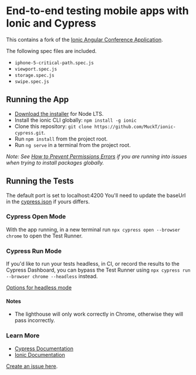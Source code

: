 # End-to-end testing mobile apps with Ionic and Cypress

This contains a fork of the [Ionic Angular Conference Application](https://github.com/ionic-team/ionic-conference-app).

The following spec files are included.

- `iphone-5-critical-path.spec.js`
- `viewport.spec.js`
- `storage.spec.js`
- `swipe.spec.js`

## Running the App

* [Download the installer](https://nodejs.org/ "Download Node") for Node LTS.
* Install the ionic CLI globally: `npm install -g ionic`
* Clone this repository: `git clone https://github.com/MuckT/ionic-cypress.git`.
* Run `npm install` from the project root.
* Run `ng serve` in a terminal from the project root.

_Note: See [How to Prevent Permissions Errors](https://docs.npmjs.com/getting-started/fixing-npm-permissions) if you are running into issues when trying to install packages globally._

## Running the Tests

The default port is set to localhost:4200 You'll need to update the baseUrl in the [cypress.json](cypress.json "Cypress Settings") if yours differs.

### Cypress Open Mode

With the app running, in a new terminal run `npx cypress open --browser chrome` to open the Test Runner.

### Cypress Run Mode

If you'd like to run your tests headless, in CI, or record the results to the Cypress Dashboard, you can bypass the Test Runner using `npx cypress run --browser chrome --headless` instead.

[Options for headless mode](https://docs.cypress.io/guides/guides/command-line.html#cypress-run)

#### Notes

* The lighthouse will only work correctly in Chrome, otherwise they will pass incorrectly.

### Learn More

- [Cypress Documentation](https://docs.cypress.io)
- [Ionic Documentation](https://ionicframework.com/docs)

[Create an issue here](https://github.com/muckt/ionic-cypress/issues/new).
